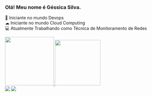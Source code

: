 ### Olá! Meu nome é Géssica Silva.

🌱 Iniciante no mundo Devops <br>
☁ Iniciante no mundo Cloud Computing <br>
💻 Atualmente Trabalhando como Técnica de Monitoramento de Redes

<div "align="center">
   <a href="https://github.com/gessicasilva">
   <img height="160em" src="https://github-readme-stats.vercel.app/api?username=gessicasilva&show_icons=true&theme=tokyonight&include_all_commits=true&count_private=true"/>
   <img height="150em" src="https://github-readme-stats.vercel.app/api/top-langs/?username=gessicasilva&layout=compact&langs_count=7&theme=tokyonight"/>
</div>
  
<div>
   <a href =https://www.linkedin.com/in/gessica-batista/><img src="https://img.shields.io/badge/linkedin-%230077B5.svg?&style=for-the-badge&logo=linkedin&logoColor=white" /></a>
   <a href = "mailto:gessicabatista@live.com"><img src="https://img.shields.io/badge/Microsoft_Outlook-0078D4?style=for-the-badge&logo=microsoft-outlook&logoColor=white"></a>
</div>
